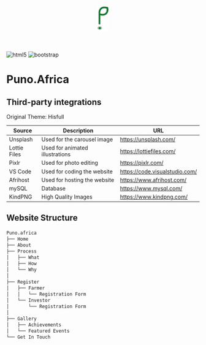 <div align="center">
  <a href="https://puno.africa/">
    <img src="assets/images/puno-loader.png" alt="Logo" width="30" height="70">
  </a>
</div> <br><br>

![html5](https://img.shields.io/badge/HTML5-E34F26?style=for-the-badge&logo=html5&logoColor=white)
![bootstrap](https://img.shields.io/badge/Bootstrap-563D7C?style=for-the-badge&logo=bootstrap&logoColor=white)

# Puno.Africa 

## Third-party integrations
Original Theme: Hisfull

| Source        | Description                                  | URL                     |
| ------------------ | -------------------------------------------- | -------------------------- |
| Unsplash            | Used for the carousel image                 | https://unsplash.com/             |
| Lottie Files            | Used for animated illustrations                                  | https://lottiefiles.com/                |
| Pixlr            | Used for photo editing                                | https://pixlr.com/         |
| VS Code          | Used for coding the website                                 | https://code.visualstudio.com/         |
| Afrihost               | Used for hosting the website                                 | https://www.afrihost.com/    |
| mySQL              | Database                                 | https://www.mysql.com/             |
| KindPNG              | High Quality Images                                 | https://www.kindpng.com/             |



## Website Structure

```shell
Puno.africa
├── Home
├── About
├── Process
│   ├── What 
│   ├── How  
│   └── Why
│       
├── Register
│   ├── Farmer
│   │   └── Registration Form
│   └── Investor
│       └── Registration Form
│   
├── Gallery
│   ├── Achievements
│   └── Featured Events
└── Get In Touch
```